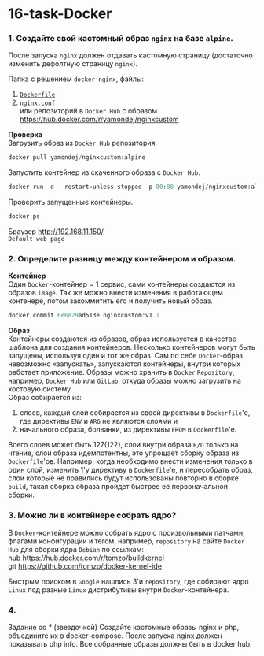 # 16-task-Docker


### 1. Создайте свой кастомный образ `nginx` на базе `alpine`. 
После запуска `nginx` должен отдавать кастомную страницу (достаточно изменить дефолтную страницу `nginx`).  

Папка с решением `docker-nginx`, файлы:
1. [`Dockerfile`](https://github.com/io-sys/16-docker/blob/master/docker-nginx/Dockerfile)
2. [`nginx.conf`](https://github.com/io-sys/16-docker/blob/master/docker-nginx/nginx.conf)  
или репозиторий в `Docker Hub` с образом https://hub.docker.com/r/yamondej/nginxcustom  

__Проверка__  
Загрузить образ из `Docker Hub` репозитория.  
```php
docker pull yamondej/nginxcustom:alpine
```  
Запустить контейнер из скаченного образа с `Docker Hub`.  
```php
docker run -d --restart=unless-stopped -p 80:80 yamondej/nginxcustom:alpine
```
Проверить запущенные контейнеры.  
```php
docker ps
```
Браузер http://192.168.11.150/  
`Default web page`


### 2. Определите разницу между контейнером и образом.
__Контейнер__  
Один `Docker`-контейнер = 1 сервис, сами контейнеры создаются из образов `image`. Так же можно внести изменения в работающем контенере, потом закоммитить его и получить новый образ.
```php
docker commit 6e6829ad513e nginxcustom:v1.1
```

__Образ__  
Контейнеры создаются из образов, образ используется в качестве шаблона для создания контейнеров. Несколько контейнеров могут быть запущены, используя один и тот же образ.
Сам по себе `Docker`-образ невозможно «запускать», запускаются контейнеры, внутри которых работает приложение. Образы можно хранить в `Docker` `Repository`, например, `Docker Hub` или `GitLab`, откуда образы можно загрузить на хостовую систему.  
Образ собирается из:  
  1) слоев, каждый слой собирается из своей директивы в `Dockerfile`'е, где директивы `ENV` и `ARG` не являются слоями и  
  2) начального образа, болванки, из директивы `FROM` в `Dockerfile`'е.  

Всего слоев может быть 127(122), слои внутри образа `R/O` только на чтение, слои образа идемпотентны, это упрощает сборку образа из `Dockerfile`'ов. Например,  когда необходимо внести изменения только в один слой, изменить 1'у директиву в `Dockerfile`'е, и пересобрать образ, слои которые не правились будут использованы повторно в сборке `build`, такая сборка образа пройдет быстрее её первоначальной сборки.

### 3. Можно ли в контейнере собрать ядро?  
В `Docker`-контейнере можно собрать ядро с произвольными патчами, флагами конфигурации и тегом, например, `repository` на сайте `Docker Hub` для сборки ядра `Debian` по ссылкам:  
hub https://hub.docker.com/r/tomzo/buildkernel  
git https://github.com/tomzo/docker-kernel-ide  
  
Быстрым поиском в `Google` нашлись 3'и `repository`, где собирают ядро `Linux` под разные `Linux` дистрибутивы внутри `Docker`-контейнера.

### 4. 
Задание со * (звездочкой) 
Создайте кастомные образы nginx и php, объедините их в docker-compose. 
После запуска nginx должен показывать php info. 
Все собранные образы должны быть в docker hub.
